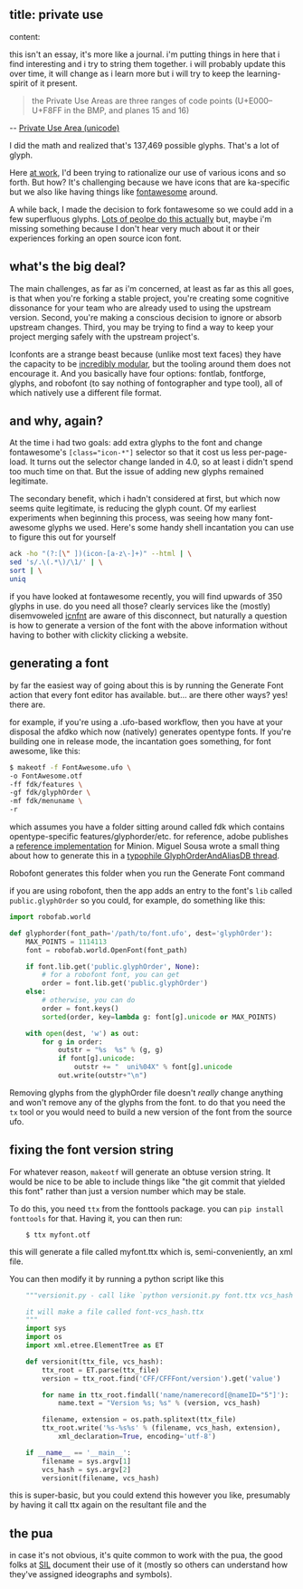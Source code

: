 title: private use
-
content:

this isn't an essay, it's more like a journal. i'm putting things in here that i find interesting and i try to string them together. i will probably update this over time, it will change as i learn more but i will try to keep the learning-spirit of it present.

> the Private Use Areas are three ranges of code points (U+E000–U+F8FF in the BMP, and planes 15 and 16)

-- [Private Use Area (unicode)](puawiki)

I did the math and realized that's 137,469 possible glyphs. That's a lot of glyph.

Here [at work](http://www.khanacademy.org/), I'd been trying to rationalize our use of various icons and so forth. But how? It's challenging because we have icons that are ka-specific but we also like having things like [fontawesome](http://fontawesome.io) around.

A while back, I made the decision to fork fontawesome so we could add in a few superfluous glyphs. [Lots of peolpe do this actually](https://github.com/FortAwesome/Font-Awesome/network) but, maybe i'm missing something because I don't hear very much about it or their experiences forking an open source icon font.

## what's the big deal?

The main challenges, as far as i'm concerned, at least as far as this all goes, is that when you're forking a stable project, you're creating some cognitive dissonance for your team who are already used to using the upstream version. Second, you're making a conscious decision to ignore or absorb upstream changes. Third, you may be trying to find a way to keep your project merging safely with the upstream project's.

Iconfonts are a strange beast because (unlike most text faces) they have the capacity to be [incredibly modular](http://icnfnt.com/), but the tooling around them does not encourage it. And you basically have four options: fontlab, fontforge, glyphs, and robofont (to say nothing of fontographer and type tool), all of which natively use a different file format.

## and why, again?

At the time i had two goals: add extra glyphs to the font and change fontawesome's `[class="icon-*"]` selector so that it cost us less per-page-load. It turns out the selector change landed in 4.0, so at least i didn't spend too much time on that. But the issue of adding new glyphs remained legitimate.

The secondary benefit, which i hadn't considered at first, but which now seems quite legitimate, is reducing the glyph count. Of my earliest experiments when beginning this process, was seeing how many font-awesome glyphs we used. Here's some handy shell incantation you can use to figure this out for yourself


```bash
ack -ho "(?:[\" ])(icon-[a-z\-]+)" --html | \
sed 's/.\(.*\)/\1/' | \
sort | \
uniq
```

if you have looked at fontawesome recently, you will find upwards of 350 glyphs in use. do you need all those? clearly services like the (mostly) disemvoweled [icnfnt](http://icnfnt.com/) are aware of this disconnect, but naturally a question is how to generate a version of the font with the above information without having to bother with clickity clicking a website.

## generating a font

by far the easiest way of going about this is by running the Generate Font action that every font editor has available. but... are there other ways? yes! there are.

for example, if you're using a .ufo-based workflow, then you have at your disposal the afdko which now (natively) generates opentype fonts. If you're building one in release mode, the incantation goes something, for font awesome, like this:

```bash
$ makeotf -f FontAwesome.ufo \
-o FontAwesome.otf
-ff fdk/features \
-gf fdk/glyphOrder \
-mf fdk/menuname \
-r
```

which assumes you have a folder sitting around called fdk which contains opentype-specific features/glyphorder/etc. for reference, adobe publishes a [reference implementation](http://download.macromedia.com/pub/developer/opentype/Example-Font-Sources.zip) for Minion. Miguel Sousa wrote a small thing about how to generate this in a [typophile GlyphOrderAndAliasDB thread](http://typophile.com/node/42076).

Robofont generates this folder when you run the Generate Font command

if you are using robofont, then the app adds an entry to the font's `lib` called `public.glyphOrder` so you could, for example, do something like this:

```python
import robofab.world

def glyphorder(font_path='/path/to/font.ufo', dest='glyphOrder'):
    MAX_POINTS = 1114113
    font = robofab.world.OpenFont(font_path)

    if font.lib.get('public.glyphOrder', None):
        # for a robofont font, you can get
        order = font.lib.get('public.glyphOrder')
    else:
        # otherwise, you can do
        order = font.keys()
        sorted(order, key=lambda g: font[g].unicode or MAX_POINTS)

    with open(dest, 'w') as out:
        for g in order:
            outstr = "%s  %s" % (g, g)
            if font[g].unicode:
                outstr += "  uni%04X" % font[g].unicode
            out.write(outstr+"\n")
```

Removing glyphs from the glyphOrder file doesn't *really* change anything and won't remove any of the glyphs from the font. to do that you need the `tx` tool or you would need to build a new version of the font from the source ufo.

## fixing the font version string

For whatever reason, `makeotf` will generate an obtuse version string. It would be nice to be able to include things like "the git commit that yielded this font" rather than just a version number which may be stale.

To do this, you need `ttx` from the fonttools package. you can `pip install fonttools` for that. Having it, you can then run:

```shell
    $ ttx myfont.otf
```

this will generate a file called myfont.ttx which is, semi-conveniently, an xml file.

You can then modify it by running a python script like this

```python
    """versionit.py - call like `python versionit.py font.ttx vcs_hash'

    it will make a file called font-vcs_hash.ttx
    """
    import sys
    import os
    import xml.etree.ElementTree as ET

    def versionit(ttx_file, vcs_hash):
        ttx_root = ET.parse(ttx_file)
        version = ttx_root.find('CFF/CFFFont/version').get('value')

        for name in ttx_root.findall('name/namerecord[@nameID="5"]'):
            name.text = "Version %s; %s" % (version, vcs_hash)

        filename, extension = os.path.splitext(ttx_file)
        ttx_root.write('%s-%s%s' % (filename, vcs_hash, extension),
            xml_declaration=True, encoding='utf-8')

    if __name__ == '__main__':
        filename = sys.argv[1]
        vcs_hash = sys.argv[2]
        versionit(filename, vcs_hash)
```

this is super-basic, but you could extend this however you like, presumably by having it call ttx again on the resultant file and the

## the pua

in case it's not obvious, it's quite common to work with the pua, the good folks at [SIL](http://scripts.sil.org/cms/scripts/page.php?cat_id=UnicodePUA) document their use of it (mostly so others can understand how they've assigned ideographs and symbols).


[puawiki]: http://en.wikipedia.org/wiki/Private_Use_(Unicode)
